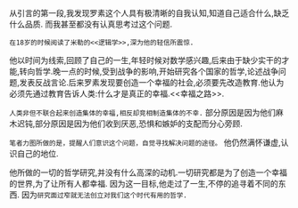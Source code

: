 从引言的第一段,我发现罗素这个人具有极清晰的自我认知,知道自己适合什么,缺乏什么品质. 而我甚至都没有认真思考过这个问题.

`在18岁的时候阅读了米勒的<<逻辑学>>,深为他的轻信所震惊.`

他以时间为线索,回顾了自己的一生,年轻时候对数学感兴趣,后来由于缺少实干的才能,转向哲学.晚一点的时候,受到战争的影响,开始研究各个国家的哲学,论述战争问题,发表反战言论.后来罗素发现要创造一个幸福的社会,必须要先改造教育.他认为必须先通过教育告诉人类:什么才是真正的幸福.<<幸福之路>>.

`人类非但不联合起来创造集体的幸福,相反却竞相制造集体的不幸.`
部分原因是因为他们麻木迟钝,部分原因是因为他们收到厌恶,恐惧和嫉妒的支配而分心旁顾.


`笔者力图所做的是，提醒人们意识这个问题，自觉寻找解决问题的途径。`
他仍然满怀谦虚,认识自己的地位.

他所做的一切的哲学研究,并没有什么高深的动机.一切研究都是为了创造一个幸福的世界,为了让所有人都幸福.
因为这一目标,他走过了一生,不停的追寻着不同的东西.
因为`研究面过窄就无法创立对我们这个时代有用的哲学.`